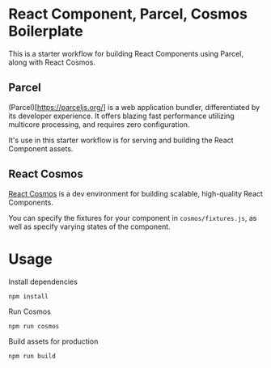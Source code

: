 # React Component, Parcel, Cosmos Boilerplate

This is a starter workflow for building React Components using Parcel, along
with React Cosmos.

## Parcel

(Parcel)[https://parceljs.org/] is a web application bundler, differentiated by
its developer experience. It offers blazing fast performance utilizing multicore
processing, and requires zero configuration.

It's use in this starter workflow is for serving and building the React
Component assets.

## React Cosmos

[React Cosmos](https://reactcosmos.org/) is a dev environment for building
scalable, high-quality React Components.

You can specify the fixtures for your component in `cosmos/fixtures.js`, as well
as specify varying states of the component.

# Usage

Install dependencies

```
npm install
```

Run Cosmos

```
npm run cosmos
```

Build assets for production

```
npm run build
```
